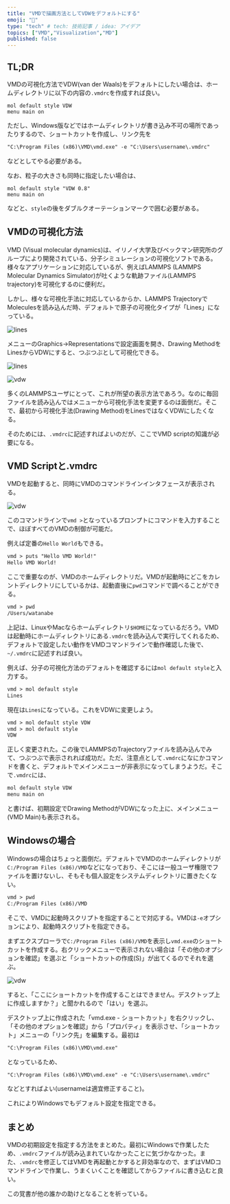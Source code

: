 ```yaml
---
title: "VMDで描画方法としてVDWをデフォルトにする"
emoji: "🤖"
type: "tech" # tech: 技術記事 / idea: アイデア
topics: ["VMD","Visualization","MD"]
published: false
---
```


## TL;DR

VMDの可視化方法でVDW(van der Waals)をデフォルトにしたい場合は、ホームディレクトリに以下の内容の`.vmdrc`を作成すれば良い。

```tck
mol default style VDW
menu main on
```

ただし、Windows版などではホームディレクトリが書き込み不可の場所であったりするので、ショートカットを作成し、リンク先を

```txt
"C:\Program Files (x86)\VMD\vmd.exe" -e "C:\Users\username\.vmdrc"
```

などとしてやる必要がある。

なお、粒子の大きさも同時に指定したい場合は、

```tck
mol default style "VDW 0.8"
menu main on
```

などと、`style`の後をダブルクオーテーションマークで囲む必要がある。

## VMDの可視化方法

VMD (Visual molecular dynamics)は、イリノイ大学及びベックマン研究所のグループにより開発されている、分子シミュレーションの可視化ソフトである。様々なアプリケーションに対応しているが、例えばLAMMPS (LAMMPS Molecular Dynamics Simulator)が吐くような軌跡ファイル(LAMMPS trajectory)を可視化するのに便利だ。

しかし、様々な可視化手法に対応しているからか、LAMMPS TrajectoryでMoleculesを読み込んだ時、デフォルトで原子の可視化タイプが「Lines」になっている。

![lines](/images/vmd_vmdrc_vdw/lines.png)

メニューのGraphics→Representationsで設定画面を開き、Drawing MethodをLinesからVDWにすると、つぶつぶとして可視化できる。

![lines](/images/vmd_vmdrc_vdw/menu.png)

![vdw](/images/vmd_vmdrc_vdw/vdw.png)

多くのLAMMPSユーザにとって、これが所望の表示方法であろう。なのに毎回ファイルを読み込んではメニューから可視化手法を変更するのは面倒だ。そこで、最初から可視化手法(Drawing Method)をLinesではなくVDWにしたくなる。

そのためには、`.vmdrc`に記述すればよいのだが、ここでVMD scriptの知識が必要になる。

## VMD Scriptと.vmdrc

VMDを起動すると、同時にVMDのコマンドラインインタフェースが表示される。

![vdw](/images/vmd_vmdrc_vdw/vmd_cmdline.png)

このコマンドラインで`vmd >`となっているプロンプトにコマンドを入力することで、ほぼすべてのVMDの制御が可能だ。

例えば定番の`Hello World`もできる。

```txt
vmd > puts "Hello VMD World!"
Hello VMD World!
```

ここで重要なのが、VMDのホームディレクトリだ。VMDが起動時にどこをカレントディレクトリにしているかは、起動直後に`pwd`コマンドで調べることができる。

```txt
vmd > pwd
/Users/watanabe
```


上記は、LinuxやMacならホームディレクトリ`$HOME`になっているだろう。VMDは起動時にホームディレクトリにある`.vmdrc`を読み込んで実行してくれるため、デフォルトで設定したい動作をVMDコマンドラインで動作確認した後で、`~/.vmdrc`に記述すれば良い。

例えば、分子の可視化方法のデフォルトを確認するには`mol default style`と入力する。

```txt
vmd > mol default style
Lines
```

現在は`Lines`になっている。これをVDWに変更しよう。

```txt
vmd > mol default style VDW
vmd > mol default style 
VDW
```

正しく変更された。この後でLAMMPSのTrajectoryファイルを読み込んでみて、つぶつぶで表示されれば成功だ。ただ、注意点として`.vmdrc`になにかコマンドを書くと、デフォルトでメインメニューが非表示になってしまうようだ。そこで`.vmdrc`には、

```txt
mol default style VDW
menu main on
```

と書けば、初期設定でDrawing MethodがVDWになった上に、メインメニュー(VMD Main)も表示される。

## Windowsの場合

Windowsの場合はちょっと面倒だ。デフォルトでVMDのホームディレクトリが`C:/Program Files (x86)/VMD`などになっており、そこには一般ユーザ権限でファイルを置けないし、そもそも個人設定をシステムディレクトリに置きたくない。

```txt
vmd > pwd
C:/Program Files (x86)/VMD
```

そこで、VMDに起動時スクリプトを指定することで対応する。VMDは`-e`オプションにより、起動時スクリプトを指定できる。

まずエクスプローラで`C:/Program Files (x86)/VMD`を表示し`vmd.exe`のショートカットを作成する。右クリックメニューで表示されない場合は「その他のオプションを確認」を選ぶと「ショートカットの作成(S)」が出てくるのでそれを選ぶ。

![vdw](/images/vmd_vmdrc_vdw/vmd_win.png)

すると、「ここにショートカットを作成することはできません。デスクトップ上に作成しますか？」と聞かれるので「はい」を選ぶ。

デスクトップ上に作成された「vmd.exe - ショートカット」を右クリックし、「その他のオプションを確認」から「プロパティ」を表示させ、「ショートカット」メニューの「リンク先」を編集する。最初は

```txt
"C:\Program Files (x86)\VMD\vmd.exe"
```

となっているため、

```txt
"C:\Program Files (x86)\VMD\vmd.exe" -e "C:\Users\username\.vmdrc"
```

などとすればよい(usernameは適宜修正すること)。

これによりWindowsでもデフォルト設定を指定できる。

## まとめ

VMDの初期設定を指定する方法をまとめた。最初にWindowsで作業したため、`.vmdrc`ファイルが読み込まれていなかったことに気づかなかった。また、`.vmdrc`を修正してはVMDを再起動とかすると非効率なので、まずはVMDコマンドラインで作業し、うまくいくことを確認してからファイルに書き込むと良い。

この覚書が他の誰かの助けとなることを祈っている。
